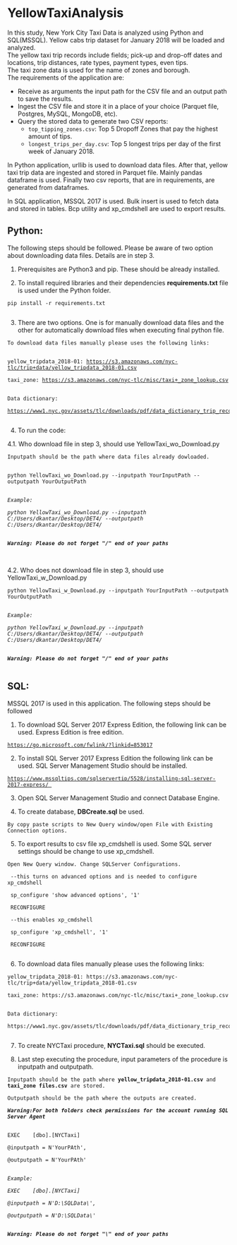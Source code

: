 # YellowTaxiAnalysis

In this study, New York City Taxi Data is analyzed using Python and SQL(MSSQL). 
Yellow cabs trip dataset for January 2018 will be loaded and analyzed. <br/>
The yellow taxi trip records include fields; pick-up and drop-off dates and locations, trip distances, rate types, payment types, even tips.<br/>
The taxi zone data is used for the name of zones and borough.<br/>
The requirements of the application are:
- Receive as arguments the input path for the CSV file and an output path to save the results.
- Ingest the CSV file and store it in a place of your choice (Parquet file, Postgres, MySQL, MongoDB, etc).
- Query the stored data to generate two CSV reports:
    - `top_tipping_zones.csv`: Top 5 Dropoff Zones that pay the highest amount of tips.
    - `longest_trips_per_day.csv`: Top 5 longest trips per day of the first week of January 2018.<br/>

In Python application, urllib is used to download data files. After that, yellow taxi trip data are ingested and stored in Parquet file. Mainly pandas dataframe is used. Finally two csv reports, that are in requirements, are generated from dataframes.<br/>

In SQL application, MSSQL 2017 is used. Bulk insert is used to fetch data and stored in tables. Bcp utility and xp_cmdshell are used to export results.
## Python:
The following steps should be followed. Please be aware of two option about downloading data files. Details are in step 3.
1. Prerequisites are Python3 and pip. These should be already installed. <br/>

2. To install required libraries and their dependencies <b>requirements.txt</b> file is used under the Python folder.<br/>
<pre><code>pip install -r requirements.txt<br/>
</code></pre>
3. There are two options. One is for manually download data files and the other for automatically download files when executing final python file.<br/>
<pre><code>To download data files manually please uses the following links: <br/>

yellow_tripdata_2018-01: <a href="url">https://s3.amazonaws.com/nyc-tlc/trip+data/yellow_tripdata_2018-01.csv</a><br/>
taxi_zone: <a href="url">https://s3.amazonaws.com/nyc-tlc/misc/taxi+_zone_lookup.csv</a><br/>

Data dictionary:<br/>
<a href="url">https://www1.nyc.gov/assets/tlc/downloads/pdf/data_dictionary_trip_records_yellow.pdf</a><br/>
</code></pre>

4. To run the code:<br/>

4.1. Who download file in step 3, should use YellowTaxi_wo_Download.py<br/>
<pre><code>Inputpath should be the path where data files already dowloaded.<br/>

python YellowTaxi_wo_Download.py --inputpath YourInputPath --outputpath YourOutputPath <br/>

<i>Example:<br/>
python YellowTaxi_wo_Download.py --inputpath C:/Users/dkantar/Desktop/DET4/ --outputpath C:/Users/dkantar/Desktop/DET4/</i><br/>

<b><i>Warning: Please do not forget "/" end of your paths</i></b> </code></pre><br/>

4.2. Who does not download file in step 3, should use YellowTaxi_w_Download.py<br/>
<pre><code>python YellowTaxi_w_Download.py --inputpath YourInputPath --outputpath YourOutputPath <br/>

<i>Example:<br/>
python YellowTaxi_w_Download.py --inputpath C:/Users/dkantar/Desktop/DET4/ --outputpath C:/Users/dkantar/Desktop/DET4/</i><br/>

<b><i>Warning: Please do not forget "/" end of your paths</i></b><br/> </code></pre>



## SQL:
MSSQL 2017 is used in this application. The following steps should be followed
1. To download SQL Server 2017 Express Edition, the following link can be used. Express Edition is free edition.<br/>
<pre><code><a href="url">https://go.microsoft.com/fwlink/?linkid=853017</a><br/></code></pre>

2. To install SQL Server 2017 Express Edition the following link can be used. SQL Server Management Studio should be installed.<br/>
<pre><code><a href="url">https://www.mssqltips.com/sqlservertip/5528/installing-sql-server-2017-express/ </a><br/></code></pre>

3. Open SQL Server Management Studio and connect Database Engine.<br/>

4. To create database, <b>DBCreate.sql</b> be used. <br/> 
<pre><code>By copy paste scripts to New Query window/open File with Existing Connection options.<br/></code></pre>

5. To export results to csv file xp_cmdshell is used. Some SQL server settings should be change to use xp_cmdshell.<br/>
 <pre><code>Open New Query window. Change SQLServer Configurations.<br/>
 --this turns on advanced options and is needed to configure xp_cmdshell <br/>
 sp_configure 'show advanced options', '1'  <br/>
 RECONFIGURE <br/>
 --this enables xp_cmdshell <br/>
 sp_configure 'xp_cmdshell', '1'  <br/>
 RECONFIGURE <br/>
</code></pre>
6. To download data files manually please uses the following links:<br/>
 <pre><code>yellow_tripdata_2018-01: https://s3.amazonaws.com/nyc-tlc/trip+data/yellow_tripdata_2018-01.csv<br/>
taxi_zone: https://s3.amazonaws.com/nyc-tlc/misc/taxi+_zone_lookup.csv<br/>

Data dictionary:<br/>
https://www1.nyc.gov/assets/tlc/downloads/pdf/data_dictionary_trip_records_yellow.pdf<br/>
</code></pre>

7. To create NYCTaxi procedure, <b>NYCTaxi.sql</b> should be executed.<br/>

8. Last step executing the procedure, input parameters of the procedure is inputpath and outputpath.<br/>
<pre><code>Inputpath should be the path where <b>yellow_tripdata_2018-01.csv</b> and <b>taxi_zone files.csv</b> are stored.<br/>
Outputpath should be the path where the outputs are created.<br/>
<b><i>Warning:For both folders check permissions for the account running SQL Server Agent</i></b><br/>

EXEC	[dbo].[NYCTaxi]<br/>
@inputpath = N'YourPAth',<br/>
@outputpath = N'YourPAth'<br/>

<i>Example:<br/>
EXEC	[dbo].[NYCTaxi]<br/>
@inputpath = N'D:\SQLData\',<br/>
@outputpath = N'D:\SQLData\'<br/></i>

<b><i>Warning: Please do not forget "\" end of your paths</i></b><br/> </code></pre>
